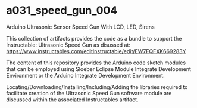 # a031_speed_gun_004
Arduino Ultrasonic Sensor Speed Gun With LCD, LED, Sirens

This collection of artifacts provides the code as a bundle to support the Instructable: Ultrasonic Speed Gun as disussed at:
https://www.instructables.com/editInstructable/edit/EW7FQFXK669283Y

The content of this repository provides the Arduino code sketch modules that can be employed using Sloeber Eclipse Module Integrate Development Environment or the Arduino Integrate Development Environment.  

Locating/Downloading/Installing/Including/Adding the libraries required to facilitate creation of the Ultrasonic Speed Gun software module are discussed within the associated Instructables artifact. 
